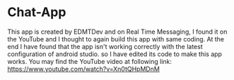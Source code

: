 # Chat-App
This app is created by EDMTDev and on Real Time Messaging, I found it on the YouTube and I thought to again build this app with same coding. At the end I have found that the app isn't working correctly with the latest configuration of android studio. so I have edited its code to make this app works. You may find the YouTube video at following link: https://www.youtube.com/watch?v=Xn0tQHpMDnM
